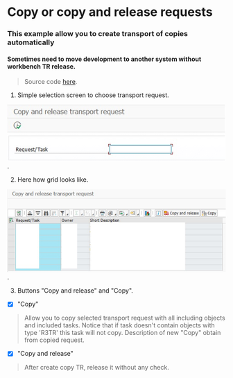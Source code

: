 # Copy or copy and release requests

### This example allow you to create transport of copies automatically

#### Sometimes need to move development to another system without workbench TR release.


>Source code [here](https://github.com/Sgudkov/TR_COPY_RELEASE/blob/main/TR_COPY.abap).

1. Simple selection screen to choose transport request.

![alt text](https://github.com/Sgudkov/TR_COPY_RELEASE/blob/main/SEL_SRC.jpg).

2. Here how grid looks like.

![alt text](https://github.com/Sgudkov/TR_COPY_RELEASE/blob/main/GRID.jpg).

3. Buttons "Copy and release" and "Copy".

- [x] "Copy" 
> Allow you to copy selected transport request with all including objects and included tasks.
> Notice that if task doesn't contain objects with type 'R3TR' this task will not copy.
> Description of new "Copy" obtain from copied request.

- [x] "Copy and release" 
> After create copy TR, release it without any check.